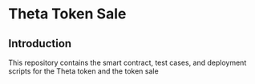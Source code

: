 # Theta Token Sale

## Introduction

This repository contains the smart contract, test cases, and deployment scripts for the Theta token and the token sale

